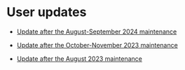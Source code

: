 # User updates

-   [Update after the August-September 2024 maintenance](Update-202409/index.md)

-   [Update after the October-November 2023 maintenance](Update-202311/index.md)

-   [Update after the August 2023 maintenance](Update-202308/index.md)

